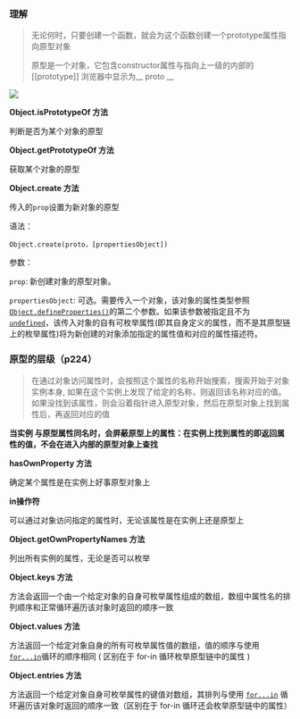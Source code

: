 ### 理解

> 无论何时，只要创建一个函数，就会为这个函数创建一个prototype属性指向原型对象
>
> 原型是一个对象，它包含constructor属性与指向上一级的内部的[[prototype]] 浏览器中显示为__ proto __

<img src="https://cdn.jsdelivr.net/gh/player-404/picture/function.png"/>

**Object.isPrototypeOf 方法**

判断是否为某个对象的原型

**Object.getPrototypeOf 方法**

获取某个对象的原型

**Object.create 方法**

传入的`prop`设置为新对象的原型

语法：

`Object.create(proto，[propertiesObject])`

参数：

`prop`: 新创建对象的原型对象。

`propertiesObject`:  可选。需要传入一个对象，该对象的属性类型参照[`Object.defineProperties()`](https://developer.mozilla.org/zh-CN/docs/Web/JavaScript/Reference/Global_Objects/Object/defineProperties)的第二个参数。如果该参数被指定且不为 [`undefined`](https://developer.mozilla.org/zh-CN/docs/Web/JavaScript/Reference/Global_Objects/undefined)，该传入对象的自有可枚举属性(即其自身定义的属性，而不是其原型链上的枚举属性)将为新创建的对象添加指定的属性值和对应的属性描述符。



### 原型的层级（p224）

> 在通过对象访问属性时，会按照这个属性的名称开始搜索，搜索开始于对象实例本身, 如果在这个实例上发现了给定的名称，则返回该名称对应的值。如果没找到该属性，则会沿着指针进入原型对象，然后在原型对象上找到属性后，再返回对应的值

**当实例 与原型属性同名时，会屏蔽原型上的属性：在实例上找到属性的即返回属性的值，不会在进入内部的原型对象上查找**

**hasOwnProperty 方法**

确定某个属性是在实例上好事原型对象上

**in操作符**

可以通过对象访问指定的属性时，无论该属性是在实例上还是原型上

**Object.getOwnPropertyNames 方法**

列出所有实例的属性，无论是否可以枚举

**Object.keys 方法**

方法会返回一个由一个给定对象的自身可枚举属性组成的数组，数组中属性名的排列顺序和正常循环遍历该对象时返回的顺序一致

**Object.values 方法**

方法返回一个给定对象自身的所有可枚举属性值的数组，值的顺序与使用[`for...in`](https://developer.mozilla.org/zh-CN/docs/Web/JavaScript/Reference/Statements/for...in)循环的顺序相同 ( 区别在于 for-in 循环枚举原型链中的属性 )

**Object.entries 方法**

方法返回一个给定对象自身可枚举属性的键值对数组，其排列与使用 [`for...in`](https://developer.mozilla.org/zh-CN/docs/Web/JavaScript/Reference/Statements/for...in) 循环遍历该对象时返回的顺序一致（区别在于 for-in 循环还会枚举原型链中的属性）